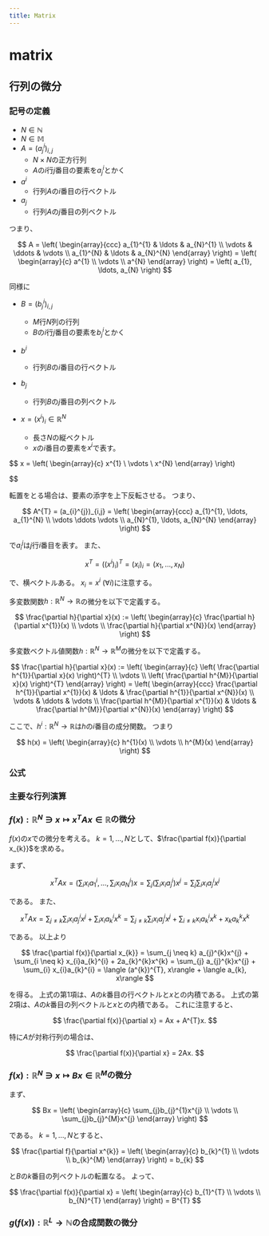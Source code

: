 ```yaml
---
title: Matrix
---
```


# matrix

## 行列の微分

### 記号の定義
* $N \in \mathbb{N}$
* $N \in \mathbb{M}$
* $A = (a_{j}^{i})_{i,j}$
    * $N \times N$の正方行列
    * $A$の$i$行$j$番目の要素を$a_{j}^{i}$とかく
* $a^{i}$
    * 行列$A$の$i$番目の行ベクトル
* $a_{j}$
    * 行列$A$の$j$番目の列ベクトル

つまり、

$$
A 
    = \left(
        \begin{array}{ccc}
            a_{1}^{1} & \ldots &  a_{N}^{1} \\
            \vdots & \ddots & \vdots \\
            a_{1}^{N} & \ldots & a_{N}^{N}
        \end{array}
    \right)
    = \left(
        \begin{array}{c}
            a^{1} \\
            \vdots \\
            a^{N}
        \end{array}
    \right)
    =
    \left(
        a_{1}, \ldots, a_{N}
    \right)
$$

同様に

* $B = (b_{j}^{i})_{i,j}$
    * $M$行$N$列の行列
    * $B$の$i$行$j$番目の要素を$b_{j}^{i}$とかく
* $b^{i}$
    * 行列$B$の$i$番目の行ベクトル
* $b_{j}$
    * 行列$B$の$j$番目の列ベクトル

* $x = (x^{i})_{i} \in \mathbb{R}^{N}$
    * 長さ$N$の縦ベクトル
    * $x$の$i$番目の要素を$x^{i}$で表す。

$$
x  = 
    \left(
        \begin{array}{c}
            x^{1} \\
            \vdots \\
            x^{N}
        \end{array}
    \right)
   
$$

転置をとる場合は、要素の添字を上下反転させる。
つまり、

$$
A^{T} = (a_{i}^{j})_{i,j}
    = \left(
        \begin{array}{ccc}
            a_{1}^{1}, \ldots, a_{1}^{N} \\
            \vdots \ddots \vdots \\
            a_{N}^{1}, \ldots, a_{N}^{N}
        \end{array}
    \right)
$$

で$a_{i}^{j}$は$j$行$i$番目を表す。
また、

$$
x^{T} 
    = ((x^{i})_{i})^{T}
    = (x_{i})_{i}
    = (x_{1}, \ldots, x_{N})
$$

で、横ベクトルある。
$x_{i} = x^{i} \ (\forall i)$に注意する。


多変数関数$h: \mathbb{R}^{N} \rightarrow \mathbb{R}$の微分を以下で定義する。

$$
\frac{\partial h}{\partial x}(x) 
    := \left(
        \begin{array}{c}
            \frac{\partial h}{\partial x^{1}}(x) \\
            \vdots \\
            \frac{\partial h}{\partial x^{N}}(x)
        \end{array}
    \right)
$$

多変数ベクトル値関数$h: \mathbb{R}^{N} \rightarrow \mathbb{R}^{M}$の微分を以下で定義する。

$$
\frac{\partial h}{\partial x}(x) 
    := \left(
        \begin{array}{c}
            \left( \frac{\partial h^{1}}{\partial x}(x) \right)^{T} \\
            \vdots \\
            \left( \frac{\partial h^{M}}{\partial x}(x) \right)^{T}
        \end{array}
    \right)
    = \left(
        \begin{array}{ccc}
            \frac{\partial h^{1}}{\partial x^{1}}(x) & \ldots & \frac{\partial h^{1}}{\partial x^{N}}(x) \\
            \vdots & \ddots & \vdots \\
            \frac{\partial h^{M}}{\partial x^{1}}(x) & \ldots & \frac{\partial h^{M}}{\partial x^{N}}(x)
        \end{array}
    \right)
$$

ここで、$h^{i}:\mathbb{R}^{N} \rightarrow \mathbb{R}$は$h$の$i$番目の成分関数。
つまり

$$
h(x) 
    = \left(
        \begin{array}{c}
            h^{1}(x) \\
            \vdots \\
            h^{M}(x)
        \end{array}
    \right)
$$


### 公式

### 主要な行列演算

### $f(x):\mathbb{R}^{N} \ni x \mapsto x^{T}Ax \in \mathbb{R}$の微分
$f(x)$の$x$での微分を考える。
$k = 1, \ldots, N$として、$\frac{\partial f(x)}{\partial x_{k}}$を求める。

まず、

$$
x^{T}Ax
    = \left( \sum_{i}x_{i}a_{1}^{i}, \ldots, \sum_{i}x_{i}a_{N}^{i} \right) x 
    = \sum_{j} \left( \sum_{i}x_{i}a_{j}^{i} \right) x^{j}
    = \sum_{j} \sum_{i} x_{i}a_{j}^{i}x^{j}
$$

である。
また、

$$
x^{T}Ax
    = \sum_{j \neq k} \sum_{i} x_{i}a_{j}^{i}x^{j} 
        + \sum_{i} x_{i}a_{k}^{i}x^{k} 
    = \sum_{j \neq k} \sum_{i} x_{i}a_{j}^{i}x^{j} 
        + \sum_{i \neq k} x_{i}a_{k}^{i}x^{k} 
        + x_{k}a_{k}^{k}x^{k} 
$$

である。
以上より

$$
\frac{\partial f(x)}{\partial x_{k}}
    = \sum_{j \neq k} a_{j}^{k}x^{j} 
        + \sum_{i \neq k} x_{i}a_{k}^{i}
        + 2a_{k}^{k}x^{k} 
    = \sum_{j} a_{j}^{k}x^{j} 
        + \sum_{i} x_{i}a_{k}^{i}
    = \langle (a^{k})^{T}, x\rangle
        + \langle a_{k}, x\rangle
$$

を得る。
上式の第1項は、$A$の$k$番目の行ベクトルと$x$との内積である。
上式の第2項は、$A$の$k$番目の列ベクトルと$x$との内積である。
これに注意すると、

$$
\frac{\partial f(x)}{\partial x} 
    = Ax + A^{T}x.
$$

特に$A$が対称行列の場合は、

$$
\frac{\partial f(x)}{\partial x} 
    = 2Ax.
$$

### $f(x): \mathbb{R}^{N} \ni x \mapsto Bx \in \mathbb{R}^{M}$の微分
まず、

$$
Bx 
    = \left(
        \begin{array}{c}
            \sum_{j}b_{j}^{1}x^{j} \\
            \vdots \\
            \sum_{j}b_{j}^{M}x^{j}
        \end{array}
    \right)
$$

である。
$k = 1, \ldots, N$とすると、

$$
\frac{\partial f}{\partial x^{k}}
    = \left(
        \begin{array}{c}
            b_{k}^{1} \\
            \vdots \\
            b_{k}^{M}
        \end{array}
    \right)
   = b_{k}
$$

と$B$の$k$番目の列ベクトルの転置なる。
よって、

$$
\frac{\partial f(x)}{\partial x} 
    = \left(
        \begin{array}{c}
            b_{1}^{T} \\
            \vdots \\
            b_{N}^{T}
        \end{array}
    \right)
    = B^{T}
$$

### $g(f(x)):\mathbb{R}^{L} \rightarrow \mathbb{N}$の合成関数の微分 

